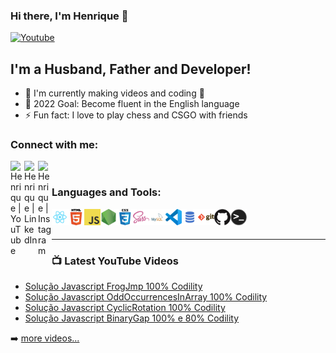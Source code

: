 ### Hi there, I'm Henrique 👋

[![Youtube](https://img.shields.io/website?label=youtube.com&style=for-the-badge&url=https%3A%2F%2Fyoutube.com)](https://www.youtube.com/hpeluzio)

## I'm a Husband, Father and Developer!

- 🌱 I'm currently making videos and coding 🤣
- 🥅 2022 Goal: Become fluent in the English language
- ⚡ Fun fact: I love to play chess and CSGO with friends

### Connect with me:

[<img align="left" alt="Henrique | YouTube" width="22px" src="https://cdn.jsdelivr.net/npm/simple-icons@v3/icons/youtube.svg" />](https://youtube.com/hpeluzio)
[<img align="left" alt="Henrique | LinkedIn" width="22px" src="https://cdn.jsdelivr.net/npm/simple-icons@v3/icons/linkedin.svg" />](https://www.linkedin.com/in/hpeluzio)
[<img align="left" alt="Henrique | Instagram" width="22px" src="https://cdn.jsdelivr.net/npm/simple-icons@v3/icons/instagram.svg" />](https://www.instagram.com/hpeluzio)

<br />

### Languages and Tools:

<img align="left" alt="React" width="26px" src="https://raw.githubusercontent.com/github/explore/80688e429a7d4ef2fca1e82350fe8e3517d3494d/topics/react/react.png" />
<img align="left" alt="HTML5" width="26px" src="https://raw.githubusercontent.com/github/explore/80688e429a7d4ef2fca1e82350fe8e3517d3494d/topics/html/html.png" />
<img align="left" alt="JavaScript" width="26px" src="https://raw.githubusercontent.com/github/explore/80688e429a7d4ef2fca1e82350fe8e3517d3494d/topics/javascript/javascript.png" />
<img align="left" alt="Node.js" width="26px" src="https://raw.githubusercontent.com/github/explore/80688e429a7d4ef2fca1e82350fe8e3517d3494d/topics/nodejs/nodejs.png" />
<img align="left" alt="CSS3" width="26px" src="https://raw.githubusercontent.com/github/explore/80688e429a7d4ef2fca1e82350fe8e3517d3494d/topics/css/css.png" />
<img align="left" alt="Sass" width="26px" src="https://raw.githubusercontent.com/github/explore/80688e429a7d4ef2fca1e82350fe8e3517d3494d/topics/sass/sass.png" />
<img align="left" alt="MySQL" width="26px" src="https://raw.githubusercontent.com/github/explore/80688e429a7d4ef2fca1e82350fe8e3517d3494d/topics/mysql/mysql.png" />
<img align="left" alt="Visual Studio Code" width="26px" src="https://raw.githubusercontent.com/github/explore/80688e429a7d4ef2fca1e82350fe8e3517d3494d/topics/visual-studio-code/visual-studio-code.png" />
<img align="left" alt="SQL" width="26px" src="https://raw.githubusercontent.com/github/explore/80688e429a7d4ef2fca1e82350fe8e3517d3494d/topics/sql/sql.png" />
<img align="left" alt="Git" width="26px" src="https://raw.githubusercontent.com/github/explore/80688e429a7d4ef2fca1e82350fe8e3517d3494d/topics/git/git.png" />
<img align="left" alt="GitHub" width="26px" src="https://raw.githubusercontent.com/github/explore/78df643247d429f6cc873026c0622819ad797942/topics/github/github.png" />
<img align="left" alt="Terminal" width="26px" src="https://raw.githubusercontent.com/github/explore/80688e429a7d4ef2fca1e82350fe8e3517d3494d/topics/terminal/terminal.png" />

<br />
<br />

---

### 📺 Latest YouTube Videos

<!-- YOUTUBE:START -->
- [Solução Javascript FrogJmp 100% Codility](https://www.youtube.com/watch?v=PBxYlrH1rpk)
- [Solução Javascript OddOccurrencesInArray 100% Codility](https://www.youtube.com/watch?v=jy9JfJ6wqjY)
- [Solução Javascript CyclicRotation 100% Codility](https://www.youtube.com/watch?v=UqCP_WPrkxU)
- [Solução Javascript BinaryGap 100% e 80% Codility](https://www.youtube.com/watch?v=ycP73DLFdPc)
<!-- YOUTUBE:END -->

➡️ [more videos...](https://youtube.com/hpeluzio)
